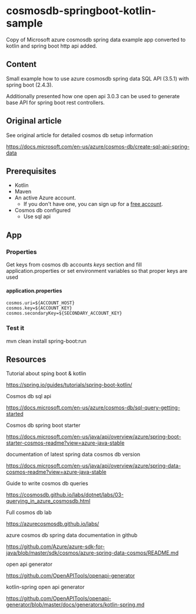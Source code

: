 # cosmosdb-springboot-kotlin-sample

Copy of Microsoft azure cosmosdb spring data example app converted to kotlin and spring boot http api added.

## Content

Small example how to use azure cosmosdb spring data SQL API (3.5.1) with spring boot (2.4.3).

Additionally presented how one open api 3.0.3 can be used to generate base API for spring boot rest controllers.

## Original article

See original article for detailed cosmos db setup information

https://docs.microsoft.com/en-us/azure/cosmos-db/create-sql-api-spring-data



## Prerequisites

- Kotlin
- Maven
- An active Azure account.
    - If you don't have one, you can sign up for a [free account](https://azure.microsoft.com/free/).
- Cosmos db configured
    - Use sql api

## App

### Properties

Get keys from cosmos db accounts *keys* section and fill application.properties or set environment variables so that proper keys are used

#### application.properties

    cosmos.uri=${ACCOUNT_HOST}
    cosmos.key=${ACCOUNT_KEY}
    cosmos.secondaryKey=${SECONDARY_ACCOUNT_KEY}

### Test it

mvn clean install spring-boot:run

## Resources

Tutorial about sping boot & kotlin

https://spring.io/guides/tutorials/spring-boot-kotlin/

Cosmos db sql api

https://docs.microsoft.com/en-us/azure/cosmos-db/sql-query-getting-started

Cosmos db spring boot starter

https://docs.microsoft.com/en-us/java/api/overview/azure/spring-boot-starter-cosmos-readme?view=azure-java-stable

documentation of latest spring data cosmos db version

https://docs.microsoft.com/en-us/java/api/overview/azure/spring-data-cosmos-readme?view=azure-java-stable

Guide to write cosmos db queries

https://cosmosdb.github.io/labs/dotnet/labs/03-querying_in_azure_cosmosdb.html

Full cosmos db lab

https://azurecosmosdb.github.io/labs/

azure cosmos db spring data documentation in github

https://github.com/Azure/azure-sdk-for-java/blob/master/sdk/cosmos/azure-spring-data-cosmos/README.md

open api generator

https://github.com/OpenAPITools/openapi-generator

kotlin-spring open api generator

https://github.com/OpenAPITools/openapi-generator/blob/master/docs/generators/kotlin-spring.md

